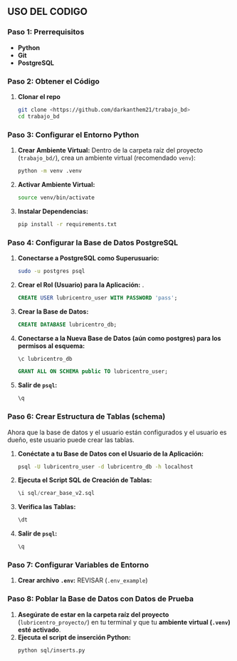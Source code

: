 
## USO DEL CODIGO

### Paso 1: Prerrequisitos

* **Python**
* **Git**
* **PostgreSQL**

### Paso 2: Obtener el Código

1.  **Clonar el repo**
    ```bash
    git clone <https://github.com/darkanthem21/trabajo_bd>
    cd trabajo_bd
    ```
### Paso 3: Configurar el Entorno Python

1.  **Crear Ambiente Virtual:** Dentro de la carpeta raíz del proyecto (`trabajo_bd/`), crea un ambiente virtual (recomendado `venv`):
    ```bash
    python -m venv .venv
    ```
2.  **Activar Ambiente Virtual:**
    ```bash
    source venv/bin/activate
    ```
3.  **Instalar Dependencias:**
    ```bash
    pip install -r requirements.txt
    ```



### Paso 4: Configurar la Base de Datos PostgreSQL

1.  **Conectarse a PostgreSQL como Superusuario:**
    ```bash
    sudo -u postgres psql
    ```
2.  **Crear el Rol (Usuario) para la Aplicación:** .
    ```sql
    CREATE USER lubricentro_user WITH PASSWORD 'pass';
    ```

3.  **Crear la Base de Datos:**
    ```sql
    CREATE DATABASE lubricentro_db;
    ```

4.  **Conectarse a la Nueva Base de Datos (aún como postgres) para los permisos al esquema:**
    ```sql
    \c lubricentro_db
    ```

    ```sql
    GRANT ALL ON SCHEMA public TO lubricentro_user;
    ```

6.  **Salir de `psql`:**
    ```sql
    \q
    ```

### Paso 6: Crear Estructura de Tablas (schema)

Ahora que la base de datos y el usuario están configurados y el usuario es dueño, este usuario puede crear las tablas.

1.  **Conéctate a tu Base de Datos con el Usuario de la Aplicación:**
    ```bash
    psql -U lubricentro_user -d lubricentro_db -h localhost
    ```

2.  **Ejecuta el Script SQL de Creación de Tablas:**
    ```sql
    \i sql/crear_base_v2.sql
    ```

3.  **Verifica las Tablas:**
    ```sql
    \dt
    ```

4.  **Salir de `psql`:**
    ```sql
    \q
    ```
### Paso 7: Configurar Variables de Entorno
1.  **Crear archivo `.env`:** REVISAR (`.env_example`)

### Paso 8: Poblar la Base de Datos con Datos de Prueba
1.  **Asegúrate de estar en la carpeta raíz del proyecto** (`lubricentro_proyecto/`) en tu terminal y que tu **ambiente virtual (`.venv`) esté activado**.
2.  **Ejecuta el script de inserción Python:**
    ```bash
    python sql/inserts.py
    ```
